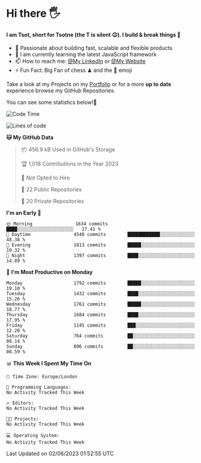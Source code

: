 # Hi there :raised_hand_with_fingers_splayed:
#### I am Tsot, short for Tsotne (the T is silent :wink:). I build & break things :space_invader:
- :telescope: Passionate about building fast, scalable and flexible products
- :seedling: I am currently learning the latest JavaScript framework 
- :mailbox: How to reach me: [@My LinkedIn](https://www.linkedin.com/in/tsotne-gvadzabia/) or [@My Website](https://tsotne.co.uk/contact)
- :zap: Fun Fact: Big Fan of chess ♟ and the 👾 emoji

Take a look at my Projects on my [Portfolio](https://tsotne.co.uk/) or for a more **up to date** experience browse my GitHub Repositories.

You can see some statistics below!:space_invader:
<!--START_SECTION:waka-->
![Code Time](http://img.shields.io/badge/Code%20Time-761%20hrs%202%20mins-blue)

![Lines of code](https://img.shields.io/badge/From%20Hello%20World%20I%27ve%20Written-5.2%20million%20lines%20of%20code-blue)

**🐱 My GitHub Data** 

> 📦 456.9 kB Used in GitHub's Storage 
 > 
> 🏆 1,018 Contributions in the Year 2023
 > 
> 🚫 Not Opted to Hire
 > 
> 📜 22 Public Repositories 
 > 
> 🔑 20 Private Repositories 
 > 
**I'm an Early 🐤** 

```text
🌞 Morning                1634 commits        ████░░░░░░░░░░░░░░░░░░░░░   17.41 % 
🌆 Daytime                4540 commits        ████████████░░░░░░░░░░░░░   48.38 % 
🌃 Evening                1813 commits        █████░░░░░░░░░░░░░░░░░░░░   19.32 % 
🌙 Night                  1397 commits        ████░░░░░░░░░░░░░░░░░░░░░   14.89 % 
```
📅 **I'm Most Productive on Monday** 

```text
Monday                   1792 commits        █████░░░░░░░░░░░░░░░░░░░░   19.10 % 
Tuesday                  1432 commits        ████░░░░░░░░░░░░░░░░░░░░░   15.26 % 
Wednesday                1761 commits        █████░░░░░░░░░░░░░░░░░░░░   18.77 % 
Thursday                 1684 commits        ████░░░░░░░░░░░░░░░░░░░░░   17.95 % 
Friday                   1145 commits        ███░░░░░░░░░░░░░░░░░░░░░░   12.20 % 
Saturday                 764 commits         ██░░░░░░░░░░░░░░░░░░░░░░░   08.14 % 
Sunday                   806 commits         ██░░░░░░░░░░░░░░░░░░░░░░░   08.59 % 
```


📊 **This Week I Spent My Time On** 

```text
🕑︎ Time Zone: Europe/London

💬 Programming Languages: 
No Activity Tracked This Week

🔥 Editors: 
No Activity Tracked This Week

🐱‍💻 Projects: 
No Activity Tracked This Week

💻 Operating System: 
No Activity Tracked This Week
```


 Last Updated on 02/06/2023 01:52:55 UTC
<!--END_SECTION:waka-->
